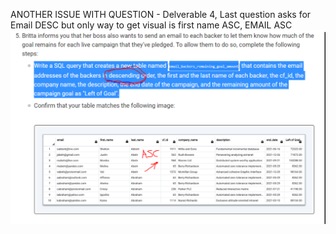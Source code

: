 ANOTHER ISSUE WITH QUESTION - Delverable 4, Last question asks for Email DESC but only way to get visual is first name ASC, EMAIL ASC
 ![alt text](https://github.com/VinoSarran/Crowdfunding-ETL/blob/main/Bad%20Question%20and%20Visual%20SQL.PNG?raw=true)



